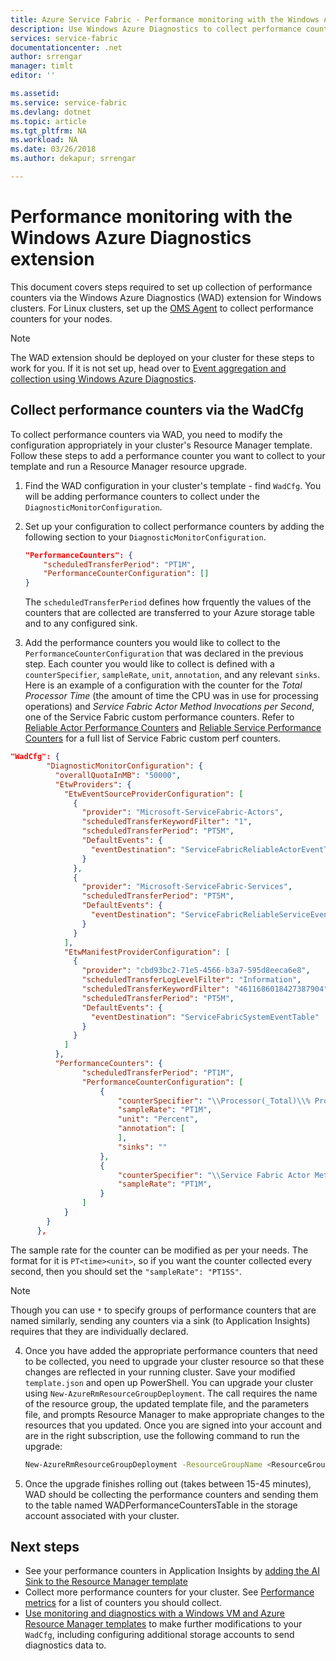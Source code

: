 ```yaml
---
title: Azure Service Fabric - Performance monitoring with the Windows Azure Diagnostics extension | Microsoft Docs
description: Use Windows Azure Diagnostics to collect performance counters for your Azure Service Fabric clusters.
services: service-fabric
documentationcenter: .net
author: srrengar
manager: timlt
editor: ''

ms.assetid:
ms.service: service-fabric
ms.devlang: dotnet
ms.topic: article
ms.tgt_pltfrm: NA
ms.workload: NA
ms.date: 03/26/2018
ms.author: dekapur; srrengar

---
```


# Performance monitoring with the Windows Azure Diagnostics extension

This document covers steps required to set up collection of performance counters via the Windows Azure Diagnostics (WAD) extension for Windows clusters. For Linux clusters, set up the [OMS Agent](service-fabric-diagnostics-oms-agent.md) to collect performance counters for your nodes. 

 > [!NOTE]
> The WAD extension should be deployed on your cluster for these steps to work for you. If it is not set up, head over to [Event aggregation and collection using Windows Azure Diagnostics](service-fabric-reliable-serviceremoting-diagnostics.md#list-of-performance-counters).

## Collect performance counters via the WadCfg

To collect performance counters via WAD, you need to modify the configuration appropriately in your cluster's Resource Manager template. Follow these steps to add a performance counter you want to collect to your template and run a Resource Manager resource upgrade.

1. Find the WAD configuration in your cluster's template - find `WadCfg`. You will be adding performance counters to collect under the `DiagnosticMonitorConfiguration`.

2. Set up your configuration to collect performance counters by adding the following section to your `DiagnosticMonitorConfiguration`. 

    ```json
    "PerformanceCounters": {
        "scheduledTransferPeriod": "PT1M",
        "PerformanceCounterConfiguration": []
    }
    ```

    The `scheduledTransferPeriod` defines how frquently the values of the counters that are collected are transferred to your Azure storage table and to any configured sink. 

3. Add the performance counters you would like to collect to the `PerformanceCounterConfiguration` that was declared in the previous step. Each counter you would like to collect is defined with a `counterSpecifier`, `sampleRate`, `unit`, `annotation`, and any relevant `sinks`. Here is an example of a configuration with the counter for the *Total Processor Time* (the amount of time the CPU was in use for processing operations) and *Service Fabric Actor Method Invocations per Second*, one of the Service Fabric custom performance counters. Refer to [Reliable Actor Performance Counters](service-fabric-reliable-actors-diagnostics.md#list-of-events-and-performance-counters) and [Reliable Service Performance Counters](service-fabric-reliable-serviceremoting-diagnostics.md#list-of-performance-counters) for a full list of Service Fabric custom perf counters.

```json
"WadCfg": {
        "DiagnosticMonitorConfiguration": {
          "overallQuotaInMB": "50000",
          "EtwProviders": {
            "EtwEventSourceProviderConfiguration": [
              {
                "provider": "Microsoft-ServiceFabric-Actors",
                "scheduledTransferKeywordFilter": "1",
                "scheduledTransferPeriod": "PT5M",
                "DefaultEvents": {
                  "eventDestination": "ServiceFabricReliableActorEventTable"
                }
              },
              {
                "provider": "Microsoft-ServiceFabric-Services",
                "scheduledTransferPeriod": "PT5M",
                "DefaultEvents": {
                  "eventDestination": "ServiceFabricReliableServiceEventTable"
                }
              }
            ],
            "EtwManifestProviderConfiguration": [
              {
                "provider": "cbd93bc2-71e5-4566-b3a7-595d8eeca6e8",
                "scheduledTransferLogLevelFilter": "Information",
                "scheduledTransferKeywordFilter": "4611686018427387904",
                "scheduledTransferPeriod": "PT5M",
                "DefaultEvents": {
                  "eventDestination": "ServiceFabricSystemEventTable"
                }
              }
            ]
          },
          "PerformanceCounters": {
                "scheduledTransferPeriod": "PT1M",
                "PerformanceCounterConfiguration": [
                    {
                        "counterSpecifier": "\\Processor(_Total)\\% Processor Time",
                        "sampleRate": "PT1M",
                        "unit": "Percent",
                        "annotation": [
                        ],
                        "sinks": ""
                    },
                    {
                        "counterSpecifier": "\\Service Fabric Actor Method(*)\\Invocations/Sec",
                        "sampleRate": "PT1M",
                    }
                ]
            }
        }
      },
 ```

The sample rate for the counter can be modified as per your needs. The format for it is `PT<time><unit>`, so if you want the counter collected every second, then you should set the `"sampleRate": "PT15S"`.

>[!NOTE]
>Though you can use `*` to specify groups of performance counters that are named similarly, sending any counters via a sink (to Application Insights) requires that they are individually declared. 

4. Once you have added the appropriate performance counters that need to be collected, you need to upgrade your cluster resource so that these changes are reflected in your running cluster. Save your modified `template.json` and open up PowerShell. You can upgrade your cluster using `New-AzureRmResourceGroupDeployment`. The call requires the name of the resource group, the updated template file, and the parameters file, and prompts Resource Manager to make appropriate changes to the resources that you updated. Once you are signed into your account and are in the right subscription, use the following command to run the upgrade:

    ```sh
    New-AzureRmResourceGroupDeployment -ResourceGroupName <ResourceGroup> -TemplateFile <PathToTemplateFile> -TemplateParameterFile <PathToParametersFile> -Verbose
    ```

5. Once the upgrade finishes rolling out (takes between 15-45 minutes), WAD should be collecting the performance counters and sending them to the table named WADPerformanceCountersTable in the storage account associated with your cluster.

## Next steps
* See your performance counters in Application Insights by [adding the AI Sink to the Resource Manager template](service-fabric-diagnostics-event-analysis-appinsights.md#add-the-ai-sink-to-the-resource-manager-template)
* Collect more performance counters for your cluster. See [Performance metrics](service-fabric-diagnostics-event-generation-perf.md) for a list of counters you should collect.
* [Use monitoring and diagnostics with a Windows VM and Azure Resource Manager templates](../virtual-machines/windows/extensions-diagnostics-template.md) to make further modifications to your `WadCfg`, including configuring additional storage accounts to send diagnostics data to.